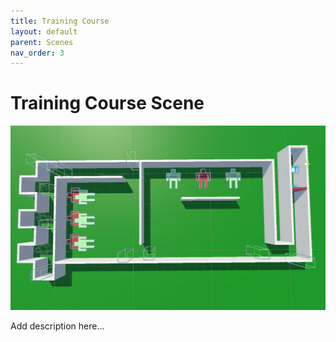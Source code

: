```yaml
---
title: Training Course
layout: default
parent: Scenes
nav_order: 3
---
```


# Training Course Scene

![](../SceneImages/TrainingCourse1.png)

Add description here...
